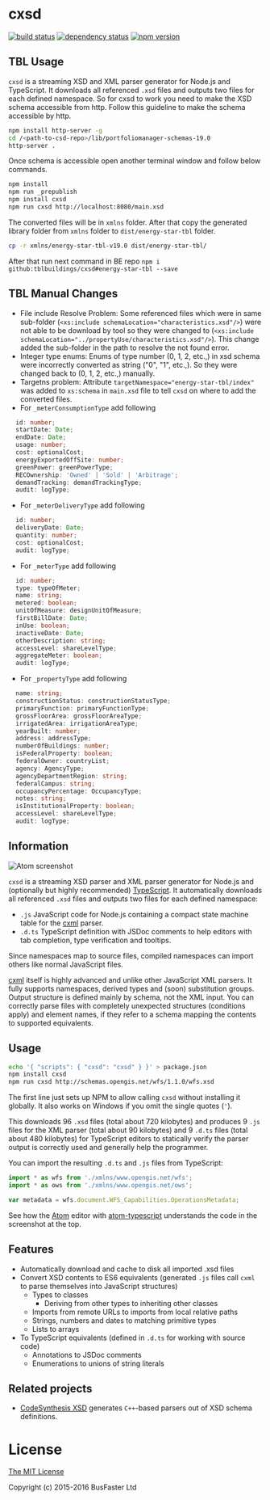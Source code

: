 cxsd
====

[![build status](https://travis-ci.org/charto/cxsd.svg?branch=master)](http://travis-ci.org/charto/cxsd)
[![dependency status](https://david-dm.org/charto/cxsd.svg)](https://david-dm.org/charto/cxsd)
[![npm version](https://img.shields.io/npm/v/cxsd.svg)](https://www.npmjs.com/package/cxsd)

TBL Usage
-----

`cxsd` is a streaming XSD and XML parser generator for Node.js and TypeScript. It downloads all referenced `.xsd` files and outputs two files for each defined namespace. So for cxsd to work you need to make the XSD schema accessible from http. Follow this guideline to make the schema accessible by http.

```bash
npm install http-server -g
cd /<path-to-csd-repo>/lib/portfoliomanager-schemas-19.0
http-server .
```

Once schema is accessible open another terminal window and follow below commands.

```bash
npm install
npm run _prepublish
npm install cxsd
npm run cxsd http://localhost:8080/main.xsd
```

The converted files will be in `xmlns` folder. After that copy the generated library folder from `xmlns` folder to `dist/energy-star-tbl` folder.

```bash
cp -r xmlns/energy-star-tbl-v19.0 dist/energy-star-tbl/
```

After that run next command in BE repo `npm i github:tblbuildings/cxsd#energy-star-tbl --save`

TBL Manual Changes
-----

- File include Resolve Problem: Some referenced files which were in same sub-folder (`<xs:include schemaLocation="characteristics.xsd"/>`) were not able to be download by tool so they were changed to (`<xs:include schemaLocation="../propertyUse/characteristics.xsd"/>`). This change added the sub-folder in the path to resolve the not found error.
- Integer type enums: Enums of type number (0, 1, 2, etc.,) in xsd schema were incorrectly converted as string ("0", "1", etc.,). So they were changed back to (0, 1, 2, etc.,) manually.
- Targetns problem: Attribute `targetNamespace="energy-star-tbl/index"` was added to `xs:schema` in `main.xsd` file to tell `cxsd` on where to add the converted files.
- For `_meterConsumptionType` add following
```typescript
  id: number;
  startDate: Date;
  endDate: Date;
  usage: number;
  cost: optionalCost;
  energyExportedOffSite: number;
  greenPower: greenPowerType;
  RECOwnership: 'Owned' | 'Sold' | 'Arbitrage';
  demandTracking: demandTrackingType;
  audit: logType;
```
- For `_meterDeliveryType` add following
```typescript
  id: number;
  deliveryDate: Date;
  quantity: number;
  cost: optionalCost;
  audit: logType;
```
- For `_meterType` add following
```typescript
  id: number;
  type: typeOfMeter;
  name: string;
  metered: boolean;
  unitOfMeasure: designUnitOfMeasure;
  firstBillDate: Date;
  inUse: boolean;
  inactiveDate: Date;
  otherDescription: string;
  accessLevel: shareLevelType;
  aggregateMeter: boolean;
  audit: logType;
```
- For `_propertyType` add following
```typescript
  name: string;
  constructionStatus: constructionStatusType;
  primaryFunction: primaryFunctionType;
  grossFloorArea: grossFloorAreaType;
  irrigatedArea: irrigationAreaType;
  yearBuilt: number;
  address: addressType;
  numberOfBuildings: number;
  isFederalProperty: boolean;
  federalOwner: countryList;
  agency: AgencyType;
  agencyDepartmentRegion: string;
  federalCampus: string;
  occupancyPercentage: OccupancyType;
  notes: string;
  isInstitutionalProperty: boolean;
  accessLevel: shareLevelType;
  audit: logType;
```

Information
-----

![Atom screenshot](src/screenshot.png)

`cxsd` is a streaming XSD parser and XML parser generator for Node.js and
(optionally but highly recommended) [TypeScript](http://www.typescriptlang.org/).
It automatically downloads all referenced `.xsd` files and outputs two files for each defined namespace:

- `.js` JavaScript code for Node.js containing a compact state machine table for the [cxml](https://github.com/charto/cxml) parser.
- `.d.ts` TypeScript definition with JSDoc comments to help editors with tab completion, type verification and tooltips.

Since namespaces map to source files, compiled namespaces can import others like normal JavaScript files.

[cxml](https://github.com/charto/cxml) itself is highly advanced and unlike other JavaScript XML parsers.
It fully supports namespaces, derived types and (soon) substitution groups.
Output structure is defined mainly by schema, not the XML input.
You can correctly parse files with completely unexpected structures (conditions apply) and element names,
if they refer to a schema mapping the contents to supported equivalents.

Usage
-----

```bash
echo '{ "scripts": { "cxsd": "cxsd" } }' > package.json
npm install cxsd
npm run cxsd http://schemas.opengis.net/wfs/1.1.0/wfs.xsd
```

The first line just sets up NPM to allow calling `cxsd` without installing it globally. It also works on Windows if you omit the single quotes (`'`).

This downloads 96 `.xsd` files (total about 720 kilobytes) and produces 9 `.js` files for the XML parser (total about 90 kilobytes)
and 9 `.d.ts` files (total about 480 kilobytes) for TypeScript editors to statically verify the parser output is correctly used and generally help the programmer.

You can import the resulting `.d.ts` and `.js` files from TypeScript:

```TypeScript
import * as wfs from './xmlns/www.opengis.net/wfs';
import * as ows from './xmlns/www.opengis.net/ows';

var metadata = wfs.document.WFS_Capabilities.OperationsMetadata;
```

See how the [Atom](https://atom.io/) editor with [atom-typescript](https://atom.io/packages/atom-typescript) understands the code in the screenshot at the top.

Features
--------

- Automatically download and cache to disk all imported .xsd files
- Convert XSD contents to ES6 equivalents (generated `.js` files call `cxml` to parse themselves into JavaScript structures)
  - Types to classes
    - Deriving from other types to inheriting other classes
  - Imports from remote URLs to imports from local relative paths
  - Strings, numbers and dates to matching primitive types
  - Lists to arrays
- To TypeScript equivalents (defined in `.d.ts` for working with source code)
  - Annotations to JSDoc comments
  - Enumerations to unions of string literals

Related projects
----------------

- [CodeSynthesis XSD](http://codesynthesis.com/projects/xsd/) generates `C++`-based parsers out of XSD schema definitions.

License
=======

[The MIT License](https://raw.githubusercontent.com/charto/cxsd/master/LICENSE)

Copyright (c) 2015-2016 BusFaster Ltd
